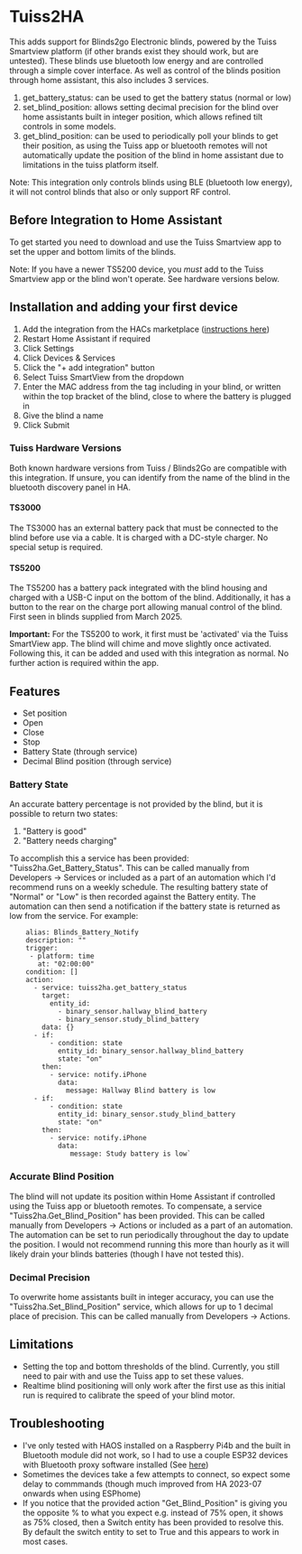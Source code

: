 # Tuiss2HA
This adds support for Blinds2go Electronic blinds, powered by the Tuiss Smartview platform (if other brands exist they should work, but are untested). These blinds use bluetooth low energy and are controlled through a simple cover interface. As well as control of the blinds position through home assistant, this also includes 3 services.
1. get_battery_status: can be used to get the battery status (normal or low)
2. set_blind_position: allows setting decimal precision for the blind over home assistants built in integer position, which allows refined tilt controls in some models. 
3. get_blind_position: can be used to periodically poll your blinds to get their position, as using the Tuiss app or bluetooth remotes will not automatically update the position of the blind in home assistant due to limitations in the tuiss platform itself.

Note: This integration only controls blinds using BLE (bluetooth low energy), it will not control blinds that also or only support RF control.


## Before Integration to Home Assistant ##
To get started you need to download and use the Tuiss Smartview app to set the upper and bottom limits of the blinds.

Note: If you have a newer TS5200 device, you *must* add to the Tuiss Smartview app or the blind won't operate. See hardware versions below.

## Installation and adding your first device ##
1. Add the integration from the HACs marketplace ([instructions here](https://hacs.xyz/docs/configuration/basic))
2. Restart Home Assistant if required
3. Click Settings
4. Click Devices & Services
5. Click the "+ add integration" button
6. Select Tuiss SmartView from the dropdown
7. Enter the MAC address from the tag including in your blind, or written within the top bracket of the blind, close to where the battery is plugged in
8. Give the blind a name
9. Click Submit

### Tuiss Hardware Versions ###
Both known hardware versions from Tuiss / Blinds2Go are compatible with this integration. If unsure, you can identify from the name of the blind in the bluetooth discovery panel in HA.

#### TS3000 ####
The TS3000 has an external battery pack that must be connected to the blind before use via a cable. It is charged with a DC-style charger. No special setup is required.

#### TS5200 ####
The TS5200 has a battery pack integrated with the blind housing and charged with a USB-C input on the bottom of the blind. Additionally, it has a button to the rear on the charge port allowing manual control of the blind. First seen in blinds supplied from March 2025.

**Important:** For the TS5200 to work, it first must be 'activated' via the Tuiss SmartView app. The blind will chime and move slightly once activated. Following this, it can be added and used with this integration as normal. No further action is required within the app.

## Features ##
- Set position
- Open 
- Close
- Stop
- Battery State (through service)
- Decimal Blind position (through service)

### Battery State ###
An accurate battery percentage is not provided by the blind, but it is possible to return two states:
1. "Battery is good"
2. "Battery needs charging"

To accomplish this a service has been provided: "Tuiss2ha.Get_Battery_Status". This can be called manually from Developers -> Services or included as a part of an automation which I'd recommend runs on a weekly schedule. The resulting battery state of "Normal" or "Low" is then recorded against the Battery entity. The automation can then send a notification if the battery state is returned as low from the service. For example:

        alias: Blinds_Battery_Notify
        description: ""
        trigger:
         - platform: time
           at: "02:00:00"
        condition: []
        action:
          - service: tuiss2ha.get_battery_status
            target:
              entity_id:
                - binary_sensor.hallway_blind_battery
                - binary_sensor.study_blind_battery
            data: {}
          - if:
              - condition: state
                entity_id: binary_sensor.hallway_blind_battery
                state: "on"
            then:
              - service: notify.iPhone
                data:
                  message: Hallway Blind battery is low
          - if:
              - condition: state
                entity_id: binary_sensor.study_blind_battery
                state: "on"
            then:
              - service: notify.iPhone
                data:
                   message: Study battery is low`


### Accurate Blind Position ###
The blind will not update its position within Home Assistant if controlled using the Tuiss app or bluetooth remotes. To compensate, a service "Tuiss2ha.Get_Blind_Position" has been provided. This can be called manually from Developers -> Actions or included as a part of an automation. The automation can be set to run periodically throughout the day to update the position. I would not recommend running this more than hourly as it will likely drain your blinds batteries (though I have not tested this).

### Decimal Precision ###
To overwrite home assistants built in integer accuracy, you can use the "Tuiss2ha.Set_Blind_Position" service, which allows for up to 1 decimal place of precision. This can be called manually from Developers -> Actions.

## Limitations ##
- Setting the top and bottom thresholds of the blind. Currently, you still need to pair with and use the Tuiss app to set these values.
- Realtime blind positioning will only work after the first use as this initial run is required to calibrate the speed of your blind motor.

## Troubleshooting ##
- I've only tested with HAOS installed on a Raspberry Pi4b and the built in Bluetooth module did not work, so I had to use a couple ESP32 devices with Bluetooth proxy software installed (See [here](https://esphome.io/components/bluetooth_proxy.html))
- Sometimes the devices take a few attempts to connect, so expect some delay to commmands (though much improved from HA 2023-07 onwards when using ESPhome)
- If you notice that the provided action "Get_Blind_Position" is giving you the opposite % to what you expect e.g. instead of 75% open, it shows as 75% closed, then a Switch entity has been provided to resolve this. By default the switch entity to set to True and this appears to work in most cases.

